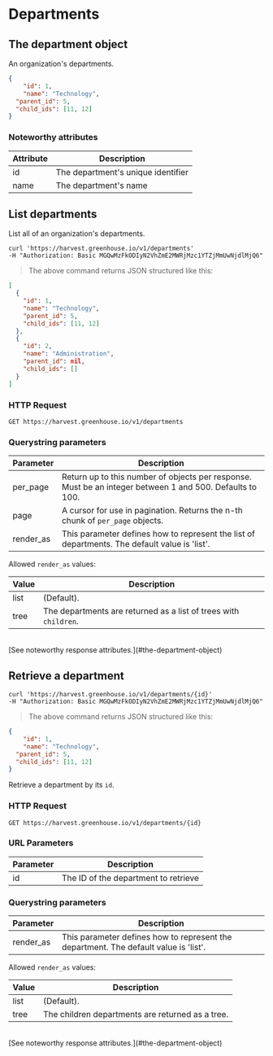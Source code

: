 # Departments

## The department object

An organization's departments.

```json
{
	"id": 1,
	"name": "Technology",
  "parent_id": 5,
  "child_ids": [11, 12]
}
```

### Noteworthy attributes

| Attribute | Description |
|-----------|-------------|
| id | The department's unique identifier |
| name | The department's name

## List departments

List all of an organization's departments.

```shell
curl 'https://harvest.greenhouse.io/v1/departments' 
-H "Authorization: Basic MGQwMzFkODIyN2VhZmE2MWRjMzc1YTZjMmUwNjdlMjQ6"
```

> The above command returns JSON structured like this:

```json
[
  {
    "id": 1,
    "name": "Technology",
    "parent_id": 5,
    "child_ids": [11, 12]
  },
  {
    "id": 2,
    "name": "Administration",
    "parent_id": nil,
    "child_ids": []
  }
]
```

### HTTP Request

`GET https://harvest.greenhouse.io/v1/departments`

### Querystring parameters

| Parameter | Description |
|-----------|-------------|
| per_page | Return up to this number of objects per response. Must be an integer between 1 and 500. Defaults to 100.
| page | A cursor for use in pagination.  Returns the n-th chunk of `per_page` objects.
| render_as | This parameter defines how to represent the list of departments. The default value is 'list'.

Allowed `render_as` values:

| Value | Description |
|-------|--------------|
| list | (Default).
| tree | The departments are returned as a list of trees with `children`. |

<br>
[See noteworthy response attributes.](#the-department-object)

## Retrieve a department

```shell
curl 'https://harvest.greenhouse.io/v1/departments/{id}' 
-H "Authorization: Basic MGQwMzFkODIyN2VhZmE2MWRjMzc1YTZjMmUwNjdlMjQ6"
```

> The above command returns JSON structured like this:

```json
{
	"id": 1,
	"name": "Technology",
  "parent_id": 5,
  "child_ids": [11, 12]
}
```

Retrieve a department by its `id`.

### HTTP Request

`GET https://harvest.greenhouse.io/v1/departments/{id}`

### URL Parameters

Parameter | Description
--------- | -----------
id | The ID of the department to retrieve

### Querystring parameters

| Parameter | Description |
|-----------|-------------|
| render_as | This parameter defines how to represent the department. The default value is 'list'.

Allowed `render_as` values:

| Value | Description |
|-------|--------------|
| list | (Default).
| tree | The children departments are returned as a tree. |

<br>
[See noteworthy response attributes.](#the-department-object)
